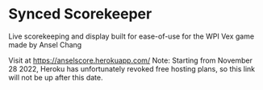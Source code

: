 # Synced Scorekeeper

Live scorekeeping and display built for ease-of-use for the WPI Vex game made by Ansel Chang

Visit at https://anselscore.herokuapp.com/
Note: Starting from November 28 2022, Heroku has unfortunately revoked free hosting plans, so this link will not be up after this date.
